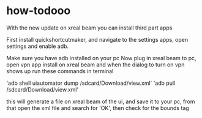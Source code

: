 # how-todooo


With the new update on xreal beam you can install third part apps

First install quickshortcutmaker, and navigate to the settings apps, open settings and enable adb.

Make sure you have adb installed on your pc
Now plug in xreal beam to pc, open vpn app install on xreal beam and when the dialog to turn on vpn shows up run these commands in terminal

'adb shell uiautomator dump /sdcard/Download/view.xml'
'adb pull /sdcard/Download/view.xml'

this will generate a file on xreal beam of the ui, and save it to your pc, from that open the xml file and search for 'OK', then check for the bounds tag


<node index="1" text="‎‏‎‎‎‎‎‏‎‏‏‏‎‎‎‎‎‎‏‎‎‏‎‎‎‎‏‏‏‏‏‏‎‏‎‎‏‎‎‏‎‏‏‏‎‎‏‏‏‎‎‏‎‏‏‏‎‏‎‎‎‏‎‏‎‎‏‎‎‏‏‎‎‏‎‎‏‎‏‏‏‏‎‏‏‎‏‎‎‎‏‎‏‏‏‎OK‎‏‎‎‏‎" resource-id="android:id/button1" class="android.widget.Button" package="com.android.vpndialogs" content-desc="" checkable="false" checked="false" clickable="true" enabled="true" focusable="true" focused="false" scrollable="false" long-clickable="false" password="false" selected="false" bounds="[1257,618][1353,699]"/>
